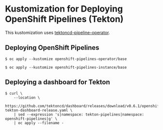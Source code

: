 # Kustomization for Deploying OpenShift Pipelines (Tekton)

This kustomization uses [tektoncd-pipeline-operator](https://github.com/openshift/tektoncd-pipeline-operator).

## Deploying OpenShift Pipelines

```
$ oc apply --kustomize openshift-pipelines-operator/base
```

```
$ oc apply --kustomize openshift-pipelines-instance/base
```
## Deploying a dashboard for Tekton

```
$ curl \
    --location \
    https://github.com/tektoncd/dashboard/releases/download/v0.6.1/openshift-tekton-dashboard-release.yaml \
    | sed --expression 's|namespace: tekton-pipelines|namespace: openshift-pipelines|g' \
    | oc apply --filename -
```
